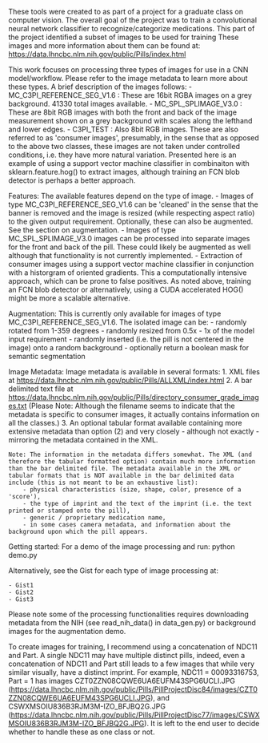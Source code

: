 These tools were created to as part of a project for a graduate class on computer vision. The overall goal of the project was to train a convolutional neural network classifier to recognize/categorize medications. This part of the project identified a subset of images to be used for training These images and more information about them can be found at: https://data.lhncbc.nlm.nih.gov/public/Pills/index.html 

This work focuses on processing three types of images for use in a CNN model/workflow. Please refer to the image metadata to learn more about these types. A brief description of the images follows:
    - MC_C3PI_REFERENCE_SEG_V1.6 : These are 16bit RGBA images on a grey background. 41330 total images available. 
    - MC_SPL_SPLIMAGE_V3.0 : These are 8bit RGB images with both the front and back of the image measurement shown on a grey background with scales along the lefthand and lower edges. 
    - C3PI_TEST : Also 8bit RGB images. These are also referred to as 'consumer images', presumably, in the sense that as opposed to the above two classes, these images are not taken under controlled conditions, i.e. they have more natural variation. Presented here is an example of using a support vector machine classifier in combinaiton with sklearn.feature.hog() to extract images, although training an FCN blob detector is perhaps a better approach.

Features:
The available features depend on the type of image.
    - Images of type MC_C3PI_REFERENCE_SEG_V1.6 can be 'cleaned' in the sense that the banner is removed and the image is resized (while respecting aspect ratio) to the given output requirement. Optionally, these can also be augmented. See the section on augmentation. 
    - Images of type MC_SPL_SPLIMAGE_V3.0 images can be processed into separate images for the front and back of the pill. These could likely be augmented as well although that functionality is not currently implemented. 
    - Extraction of consumer images using a support vector machine classifier in conjunction with a historgram of oriented gradients. This a computationally intensive approach, which can be prone to false positives. As noted above, training an FCN blob detector or alternatively, using a CUDA accelerated HOG() might be more a scalable alternative.  

Augmentation:
This is currently only available for images of type MC_C3PI_REFERENCE_SEG_V1.6. The isolated image can be:
    - randomly rotated from 1-359 degrees
    - randomly resized from 0.5x - 1x of the model input requirement
    - randomly inserted (i.e. the pill is not centered in the image) onto a random background 
    - optionally return a boolean mask for semantic segmentation

Image Metadata:
Image metadata is available in several formats:
    1. XML files at https://data.lhncbc.nlm.nih.gov/public/Pills/ALLXML/index.html
    2. A bar delimited text file at https://data.lhncbc.nlm.nih.gov/public/Pills/directory_consumer_grade_images.txt (Please Note: Although the filename seems to indicate that the metadata is specific to consumer images, it actually contains information on all the classes.)
    3. An optional tabular format available containing more extensive metadata than option (2) and very closely - although not exactly - mirroring the metadata contained  in the XML. 

    Note: The information in the metadata differs somewhat. The XML (and therefore the tabular formatted option) contain much more information than the bar delimited file. The metadata available in the XML or tabular formats that is NOT available in the bar delimited data include (this is not meant to be an exhaustive list):
        - physical characteristics (size, shape, color, presence of a 'score'), 
        - the type of imprint and the text of the imprint (i.e. the text printed or stamped onto the pill), 
        - generic / proprietary medication name,
        - in some cases camera metadata, and information about the background upon which the pill appears.

Getting started:
For a demo of the image processing and run:
    python demo.py

Alternatively, see the Gist for each type of image processing at:

    - Gist1
    - Gist2
    - Gist3

Please note some of the processing functionalities requires downloading metadata from the NIH (see read_nih_data() in data_gen.py) or background images for the augmentation demo. 

To create images for training, I recommend using a concatenation of NDC11 and Part. A single NDC11 may have multiple distinct pills, indeed, even a concatenation of NDC11 and Part still leads to a few images that while very similar visually, have a distinct imprint. For example, NDC11 = 00093316753, Part = 1 has images CZT0ZZN08CQWE6UA6EUFM43SPG6UCLI.JPG (https://data.lhncbc.nlm.nih.gov/public/Pills/PillProjectDisc84/images/CZT0ZZN08CQWE6UA6EUFM43SPG6UCLI.JPG), and CSWXMSOIU836B3RJM3M-IZO_BFJBQ2G.JPG (https://data.lhncbc.nlm.nih.gov/public/Pills/PillProjectDisc77/images/CSWXMSOIU836B3RJM3M-IZO_BFJBQ2G.JPG). It is left to the end user to decide whether to handle these as one class or not. 
